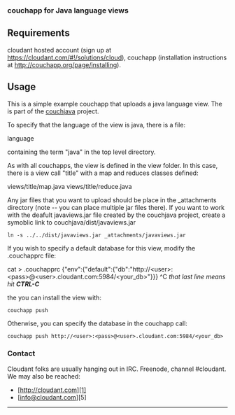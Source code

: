 ### couchapp for Java language views

## Requirements

cloudant hosted account (sign up at <https://cloudant.com/#!/solutions/cloud>), couchapp (installation instructions at <http://couchapp.org/page/installing>).

## Usage

This is a simple example couchapp that uploads a java language view.  The is part of the [couchjava][1] project.

To specify that the language of the view is java, there is a file:

language

containing the term "java" in the top level directory.

As with all couchapps, the view is defined in the view folder.  In this case, there is a view call "title" with a map and reduces classes defined:

views/title/map.java
views/title/reduce.java

Any jar files that you want to upload should be place in the _attachments directory (note -- you can place multiple jar files there).  If you want to work with the deafult javaviews.jar file created by the couchjava project, create  a symoblic link to couchjava/dist/javaviews.jar

<pre><code>ln -s ../../dist/javaviews.jar _attachments/javaviews.jar</code></pre>

If you wish to specify a default database for this view, modify the .couchapprc file:

cat > .couchapprc
{"env":{"default":{"db":"http://&lt;user&gt;:&lt;pass&gt;@&lt;user&gt;.cloudant.com:5984/&lt;your_db&gt;"}}}
^C</code></pre>
*that last line means hit **CTRL-C***

the you can install the view with:

<pre><code>couchapp push</code></pre>

Otherwise, you can specify the database in the couchapp call:

<pre><code>couchapp push http://&lt;user&gt;:&lt;pass&gt;@&lt;user&gt;.cloudant.com:5984/&lt;your_db&gt;</code></pre>

### Contact

Cloudant folks are usually hanging out in IRC.  Freenode, channel #cloudant.  We may also be reached:

 * [http://cloudant.com][1]
 * [info@cloudant.com][5]

----

[1]: https://github.com/cloudant/couchjava 
[2]: http://www.cloudant.com
[3]: mailto:info@cloudant.com
